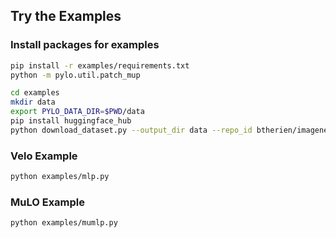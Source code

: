 ## Try the Examples

### Install packages for examples
```bash
pip install -r examples/requirements.txt
python -m pylo.util.patch_mup
```


```bash
cd examples
mkdir data
export PYLO_DATA_DIR=$PWD/data
pip install huggingface_hub
python download_dataset.py --output_dir data --repo_id btherien/imagenet-32x32x3
```

### Velo Example
```bash
python examples/mlp.py
```

### MuLO Example
```bash
python examples/mumlp.py
```